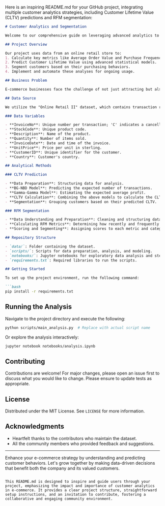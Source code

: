 Here is an inspiring README.md for your GitHub project, integrating multiple customer analytics strategies, including Customer Lifetime Value (CLTV) predictions and RFM segmentation:

```markdown
# Customer Analytics and Segmentation

Welcome to our comprehensive guide on leveraging advanced analytics to drive business growth through improved customer understanding and engagement. This project encompasses a range of techniques to evaluate Customer Lifetime Value (CLTV) and perform customer segmentation using RFM (Recency, Frequency, Monetary) analysis. The insights generated from this analysis are crucial for crafting targeted marketing strategies and enhancing customer satisfaction.

## Project Overview

Our project uses data from an online retail store to:
1. Calculate key metrics like Average Order Value and Purchase Frequency.
2. Predict Customer Lifetime Value using advanced statistical models.
3. Segment customers based on their purchasing behaviors.
4. Implement and automate these analyses for ongoing usage.

## Business Problem

E-commerce businesses face the challenge of not just attracting but also retaining customers. By accurately predicting the Customer Lifetime Value and understanding customer segments, businesses can tailor their marketing efforts more effectively, ensuring a personalized customer experience and optimizing resource allocation.

## Data Source

We utilize the "Online Retail II" dataset, which contains transaction records from a UK-based online retail store between December 2009 and December 2011. You can access the dataset [here](https://archive.ics.uci.edu/ml/datasets/Online+Retail+II).

### Data Variables

- **InvoiceNo**: Unique number per transaction; 'C' indicates a cancellation.
- **StockCode**: Unique product code.
- **Description**: Name of the product.
- **Quantity**: Number of items sold.
- **InvoiceDate**: Date and time of the invoice.
- **UnitPrice**: Price per unit in sterling.
- **CustomerID**: Unique identifier for the customer.
- **Country**: Customer's country.

## Analytical Methods

### CLTV Prediction

- **Data Preparation**: Structuring data for analysis.
- **BG-NBD Model**: Predicting the expected number of transactions.
- **Gamma-Gamma Model**: Estimating the expected average profit.
- **CLTV Calculation**: Combining the above models to calculate the CLTV.
- **Segmentation**: Grouping customers based on their predicted CLTV.

### RFM Segmentation

- **Data Understanding and Preparation**: Cleaning and structuring data.
- **Calculating RFM Metrics**: Determining how recently and frequently customers buy, and how much they spend.
- **Scoring and Segmenting**: Assigning scores to each metric and categorizing customers based on these scores.

## Repository Structure

- `data/`: Folder containing the dataset.
- `scripts/`: Scripts for data preparation, analysis, and modeling.
- `notebooks/`: Jupyter notebooks for exploratory data analysis and step-by-step method implementation.
- `requirements.txt`: Required libraries to run the scripts.

## Getting Started

To set up the project environment, run the following command:

```bash
pip install -r requirements.txt
```

## Running the Analysis

Navigate to the project directory and execute the following:

```bash
python scripts/main_analysis.py  # Replace with actual script name
```

Or explore the analysis interactively:

```bash
jupyter notebook notebooks/analysis.ipynb
```

## Contributing

Contributions are welcome! For major changes, please open an issue first to discuss what you would like to change. Please ensure to update tests as appropriate.

## License

Distributed under the MIT License. See `LICENSE` for more information.

## Acknowledgments

- Heartfelt thanks to the contributors who maintain the dataset.
- All the community members who provided feedback and suggestions.

---

Enhance your e-commerce strategy by understanding and predicting customer behaviors. Let's grow together by making data-driven decisions that benefit both the company and its valued customers.
```

This README.md is designed to inspire and guide users through your project, emphasizing the impact and importance of customer analytics in e-commerce. It provides a clear project structure, straightforward setup instructions, and an invitation to contribute, fostering a collaborative and engaging community environment.
